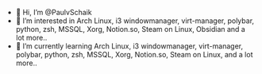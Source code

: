 - 👋 Hi, I’m @PaulvSchaik
- 👀 I’m interested in Arch Linux, i3 windowmanager, virt-manager, polybar, python, zsh, MSSQL, Xorg, Notion.so, Steam on Linux, Obsidian and a lot more..
- 🌱 I’m currently learning Arch Linux, i3 windowmanager, virt-manager, polybar, python, zsh, MSSQL, Xorg, Notion.so, Steam on Linux, and a lot more..

